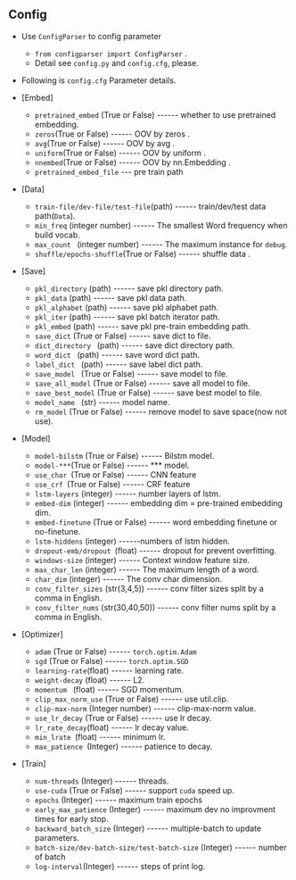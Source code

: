 ## Config ##

- Use `ConfigParser` to config parameter  
	- `from configparser import ConfigParser`  .
	- Detail see `config.py` and `config.cfg`, please.  

- Following is `config.cfg` Parameter details.

- [Embed]  
	- `pretrained_embed` (True or False) ------ whether to use pretrained embedding.
	- `zeros`(True or False) ------ OOV by zeros .
	- `avg`(True or False) ------ OOV by avg .
	- `uniform`(True or False) ------ OOV by uniform .
	- `nnembed`(True or False) ------ OOV by nn.Embedding .
	- `pretrained_embed_file` --- pre train path

- [Data]  
	- `train-file/dev-file/test-file`(path)  ------ train/dev/test data path(`Data`).
	- `min_freq` (integer number) ------ The smallest Word frequency when build vocab.
	- `max_count ` (integer number) ------ The maximum instance for `debug`.
	- `shuffle/epochs-shuffle`(True or False) ------ shuffle data .

- [Save]
	- `pkl_directory` (path) ------ save pkl directory path.
	- `pkl_data` (path) ------ save pkl data path.
	- `pkl_alphabet` (path) ------ save pkl alphabet path.
	- `pkl_iter` (path) ------ save pkl batch iterator path.
	- `pkl_embed` (path) ------ save pkl pre-train embedding path.
	- `save_dict` (True or False) ------ save dict to file.
	- `dict_directory ` (path) ------ save dict directory path.
	- `word_dict ` (path) ------ save word dict path.
	- `label_dict ` (path) ------ save label dict path.
	- `save_model ` (True or False) ------ save model to file.
	- `save_all_model` (True or False) ------ save all model to file.
	- `save_best_model` (True or False) ------ save best model to file.
	- `model_name ` (str) ------ model name.
	- `rm_model` (True or False) ------ remove model to save space(now not use).

- [Model]
	- `model-bilstm` (True or False) ------ Bilstm model.
	- `model-***`(True or False) ------ *** model.
	- `use_char `(True or False) ------ CNN feature
	- `use_crf `(True or False) ------ CRF feature
	- `lstm-layers` (integer) ------ number layers of lstm.
	- `embed-dim` (integer) ------ embedding dim = pre-trained embedding dim.
	- `embed-finetune` (True or False) ------ word embedding finetune or no-finetune.
	- `lstm-hiddens` (integer) ------numbers of lstm hidden.
	- `dropout-emb/dropout `(float) ------ dropout for prevent overfitting.
	- `windows-size` (integer) ------ Context window feature size.
	- `max_char_len` (integer) ------ The maximum length of a word.
	- `char_dim` (integer) ------ The conv char dimension.
	- `conv_filter_sizes` (str(3,4,5)) ------ conv filter sizes split by a comma in English.
	- `conv_filter_nums` (str(30,40,50)) ------ conv filter nums split by a comma in English.

- [Optimizer]
	- `adam` (True or False) ------ `torch.optim.Adam`
	- `sgd` (True or False)  ------ `torch.optim.SGD`
	- `learning-rate`(float) ------ learning rate.
	- `weight-decay` (float) ------ L2.
	- `momentum ` (float) ------ SGD momentum.
	- `clip_max_norm_use` (True or False) ------ use util.clip.
	- `clip-max-norm` (Integer number) ------ clip-max-norm value.
	- `use_lr_decay` (True or False) ------ use lr decay.
	- `lr_rate_decay`(float) ------ lr decay value.
	- `min_lrate `(float) ------ minimum lr.
	- `max_patience `(Integer) ------ patience to decay.

- [Train]
	- `num-threads` (Integer) ------ threads.
	- `use-cuda` (True or False) ------ support `cuda` speed up.
	- `epochs` (Integer) ------ maximum train epochs
	- `early_max_patience` (Integer) ------ maximum dev no improvment times for early stop.
 	- `backward_batch_size` (Integer) ------ multiple-batch to update parameters.
	- `batch-size/dev-batch-size/test-batch-size` (Integer) ------ number of batch
	- `log-interval`(Integer) ------ steps of print log.